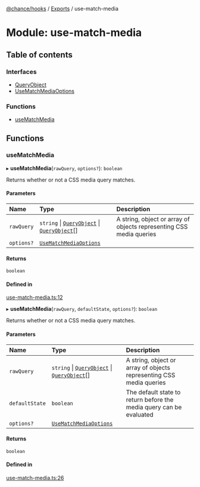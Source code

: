[@chance/hooks](../README.md) / [Exports](../modules.md) / use-match-media

# Module: use-match-media

## Table of contents

### Interfaces

- [QueryObject](../interfaces/use_match_media.QueryObject.md)
- [UseMatchMediaOptions](../interfaces/use_match_media.UseMatchMediaOptions.md)

### Functions

- [useMatchMedia](use_match_media.md#usematchmedia)

## Functions

### useMatchMedia

▸ **useMatchMedia**(`rawQuery`, `options?`): `boolean`

Returns whether or not a CSS media query matches.

#### Parameters

| Name | Type | Description |
| :------ | :------ | :------ |
| `rawQuery` | `string` \| [`QueryObject`](../interfaces/use_match_media.QueryObject.md) \| [`QueryObject`](../interfaces/use_match_media.QueryObject.md)[] | A string, object or array of objects representing CSS media queries |
| `options?` | [`UseMatchMediaOptions`](../interfaces/use_match_media.UseMatchMediaOptions.md) |  |

#### Returns

`boolean`

#### Defined in

[use-match-media.ts:12](https://github.com/chaance/hooks/blob/99e93c4/src/use-match-media.ts#L12)

▸ **useMatchMedia**(`rawQuery`, `defaultState`, `options?`): `boolean`

Returns whether or not a CSS media query matches.

#### Parameters

| Name | Type | Description |
| :------ | :------ | :------ |
| `rawQuery` | `string` \| [`QueryObject`](../interfaces/use_match_media.QueryObject.md) \| [`QueryObject`](../interfaces/use_match_media.QueryObject.md)[] | A string, object or array of objects representing CSS media queries |
| `defaultState` | `boolean` | The default state to return before the media query can be evaluated |
| `options?` | [`UseMatchMediaOptions`](../interfaces/use_match_media.UseMatchMediaOptions.md) |  |

#### Returns

`boolean`

#### Defined in

[use-match-media.ts:26](https://github.com/chaance/hooks/blob/99e93c4/src/use-match-media.ts#L26)
